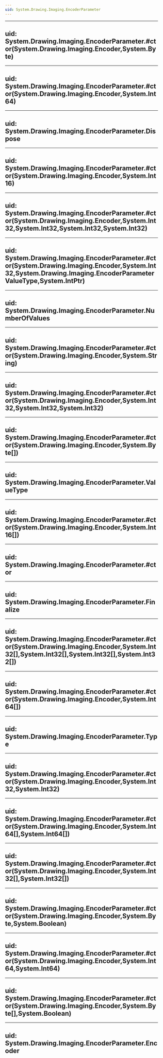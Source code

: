 ```yaml
---
uid: System.Drawing.Imaging.EncoderParameter
---
```


---
uid: System.Drawing.Imaging.EncoderParameter.#ctor(System.Drawing.Imaging.Encoder,System.Byte)
---

---
uid: System.Drawing.Imaging.EncoderParameter.#ctor(System.Drawing.Imaging.Encoder,System.Int64)
---

---
uid: System.Drawing.Imaging.EncoderParameter.Dispose
---

---
uid: System.Drawing.Imaging.EncoderParameter.#ctor(System.Drawing.Imaging.Encoder,System.Int16)
---

---
uid: System.Drawing.Imaging.EncoderParameter.#ctor(System.Drawing.Imaging.Encoder,System.Int32,System.Int32,System.Int32,System.Int32)
---

---
uid: System.Drawing.Imaging.EncoderParameter.#ctor(System.Drawing.Imaging.Encoder,System.Int32,System.Drawing.Imaging.EncoderParameterValueType,System.IntPtr)
---

---
uid: System.Drawing.Imaging.EncoderParameter.NumberOfValues
---

---
uid: System.Drawing.Imaging.EncoderParameter.#ctor(System.Drawing.Imaging.Encoder,System.String)
---

---
uid: System.Drawing.Imaging.EncoderParameter.#ctor(System.Drawing.Imaging.Encoder,System.Int32,System.Int32,System.Int32)
---

---
uid: System.Drawing.Imaging.EncoderParameter.#ctor(System.Drawing.Imaging.Encoder,System.Byte[])
---

---
uid: System.Drawing.Imaging.EncoderParameter.ValueType
---

---
uid: System.Drawing.Imaging.EncoderParameter.#ctor(System.Drawing.Imaging.Encoder,System.Int16[])
---

---
uid: System.Drawing.Imaging.EncoderParameter.#ctor
---

---
uid: System.Drawing.Imaging.EncoderParameter.Finalize
---

---
uid: System.Drawing.Imaging.EncoderParameter.#ctor(System.Drawing.Imaging.Encoder,System.Int32[],System.Int32[],System.Int32[],System.Int32[])
---

---
uid: System.Drawing.Imaging.EncoderParameter.#ctor(System.Drawing.Imaging.Encoder,System.Int64[])
---

---
uid: System.Drawing.Imaging.EncoderParameter.Type
---

---
uid: System.Drawing.Imaging.EncoderParameter.#ctor(System.Drawing.Imaging.Encoder,System.Int32,System.Int32)
---

---
uid: System.Drawing.Imaging.EncoderParameter.#ctor(System.Drawing.Imaging.Encoder,System.Int64[],System.Int64[])
---

---
uid: System.Drawing.Imaging.EncoderParameter.#ctor(System.Drawing.Imaging.Encoder,System.Int32[],System.Int32[])
---

---
uid: System.Drawing.Imaging.EncoderParameter.#ctor(System.Drawing.Imaging.Encoder,System.Byte,System.Boolean)
---

---
uid: System.Drawing.Imaging.EncoderParameter.#ctor(System.Drawing.Imaging.Encoder,System.Int64,System.Int64)
---

---
uid: System.Drawing.Imaging.EncoderParameter.#ctor(System.Drawing.Imaging.Encoder,System.Byte[],System.Boolean)
---

---
uid: System.Drawing.Imaging.EncoderParameter.Encoder
---
